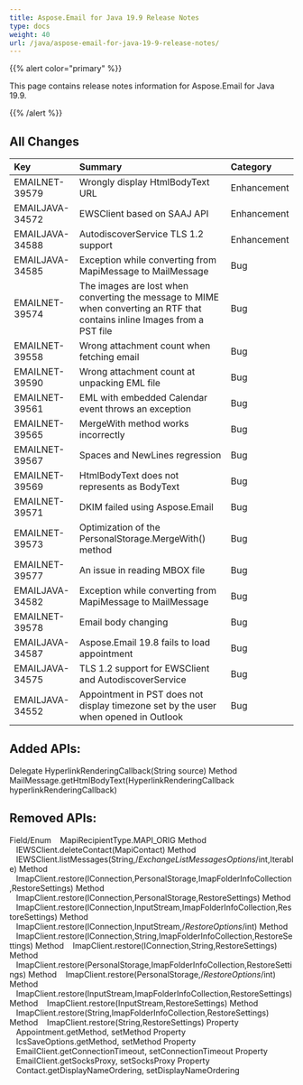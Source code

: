 ```yaml
---
title: Aspose.Email for Java 19.9 Release Notes
type: docs
weight: 40
url: /java/aspose-email-for-java-19-9-release-notes/
---
```


{{% alert color="primary" %}} 

This page contains release notes information for Aspose.Email for Java 19.9.

{{% /alert %}} 
## **All Changes**


|**Key**|**Summary**|**Category**|
| :- | :- | :- |
|EMAILNET-39579|Wrongly display HtmlBodyText URL|Enhancement|
|EMAILJAVA-34572|EWSClient based on SAAJ API|Enhancement|
|EMAILJAVA-34588|AutodiscoverService TLS 1.2 support|Enhancement|
|EMAILJAVA-34585|Exception while converting from MapiMessage to MailMessage|Bug|
|EMAILNET-39574|The images are lost when converting the message to MIME when converting an RTF that contains inline Images from a PST file|Bug|
|EMAILNET-39558|Wrong attachment count when fetching email|Bug|
|EMAILNET-39590|Wrong attachment count at unpacking EML file|Bug|
|EMAILNET-39561|EML with embedded Calendar event throws an exception|Bug|
|EMAILNET-39565|MergeWith method works incorrectly|Bug|
|EMAILNET-39567|Spaces and NewLines regression|Bug|
|EMAILNET-39569|HtmlBodyText does not represents as BodyText|Bug|
|EMAILNET-39571|DKIM failed using Aspose.Email|Bug|
|EMAILNET-39573|Optimization of the PersonalStorage.MergeWith() method|Bug|
|EMAILNET-39577|An issue in reading MBOX file|Bug|
|EMAILJAVA-34582|Exception while converting from MapiMessage to MailMessage|Bug|
|EMAILNET-39578|Email body changing|Bug|
|EMAILJAVA-34587|Aspose.Email 19.8 fails to load appointment|Bug|
|EMAILJAVA-34575|TLS 1.2 support for EWSClient and AutodiscoverService|Bug|
|EMAILJAVA-34552|Appointment in PST does not display timezone set by the user when opened in Outlook|Bug|

## **Added APIs:**
Delegate HyperlinkRenderingCallback(String source)
Method MailMessage.getHtmlBodyText(HyperlinkRenderingCallback hyperlinkRenderingCallback)
## **Removed APIs:**
Field/Enum    MapiRecipientType.MAPI_ORIG
Method    IEWSClient.deleteContact(MapiContact)
Method    IEWSClient.listMessages(String,/*ExchangeListMessagesOptions*/int,Iterable<String>)
Method    ImapClient.restore(IConnection,PersonalStorage,ImapFolderInfoCollection,RestoreSettings)
Method    ImapClient.restore(IConnection,PersonalStorage,RestoreSettings)
Method    ImapClient.restore(IConnection,InputStream,ImapFolderInfoCollection,RestoreSettings)
Method    ImapClient.restore(IConnection,InputStream,/*RestoreOptions*/int)
Method    ImapClient.restore(IConnection,String,ImapFolderInfoCollection,RestoreSettings)
Method    ImapClient.restore(IConnection,String,RestoreSettings)
Method    ImapClient.restore(PersonalStorage,ImapFolderInfoCollection,RestoreSettings)
Method    ImapClient.restore(PersonalStorage,/*RestoreOptions*/int)
Method    ImapClient.restore(InputStream,ImapFolderInfoCollection,RestoreSettings)
Method    ImapClient.restore(InputStream,RestoreSettings)
Method    ImapClient.restore(String,ImapFolderInfoCollection,RestoreSettings)
Method    ImapClient.restore(String,RestoreSettings)
Property    Appointment.getMethod, setMethod
Property    IcsSaveOptions.getMethod, setMethod
Property    EmailClient.getConnectionTimeout, setConnectionTimeout
Property    EmailClient.getSocksProxy, setSocksProxy
Property    Contact.getDisplayNameOrdering, setDisplayNameOrdering

